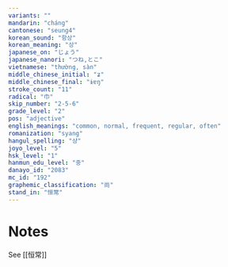 ```yaml
---
variants: ""
mandarin: "cháng"
cantonese: "seung4"
korean_sound: "항상"
korean_meaning: "상"
japanese_on: "じょう"
japanese_nanori: "つね,とこ"
vietnamese: "thường, sàn"
middle_chinese_initial: "ʑ"
middle_chinese_final: "ɨɐŋ"
stroke_count: "11"
radical: "巾"
skip_number: "2-5-6"
grade_level: "2"
pos: "adjective"
english_meanings: "common, normal, frequent, regular, often"
romanization: "syang"
hangul_spelling: "샹"
joyo_level: "5"
hsk_level: "1"
hanmun_edu_level: "중"
danayo_id: "2083"
mc_id: "192"
graphemic_classification: "尚"
stand_in: "恒常"
---
```

# Notes
See [[恒常]]
